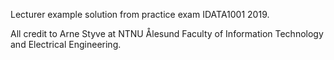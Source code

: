 Lecturer example solution from practice exam IDATA1001 2019. 

All credit to Arne Styve at NTNU Ålesund Faculty of Information Technology and Electrical Engineering.
